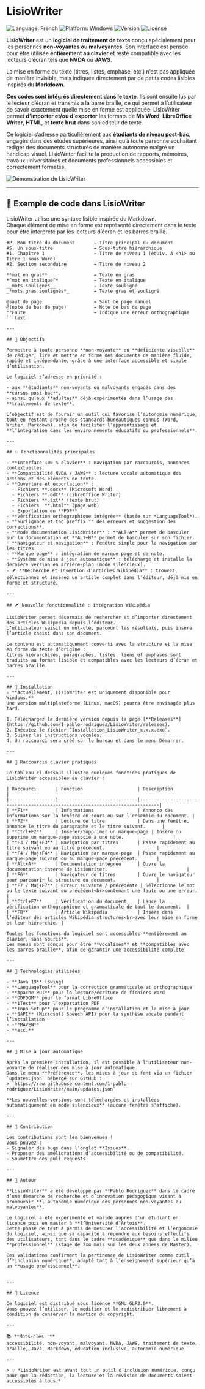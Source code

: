 # LisioWriter

![Language: French](https://img.shields.io/badge/lang-French-blue?style=flat-square&logo=google-translate)
![Platform: Windows](https://img.shields.io/badge/platform-Windows-lightgrey?style=flat-square&logo=windows)
![Version](https://img.shields.io/badge/version-1.1.0-blue)
![License](https://img.shields.io/badge/license-GPL--3.0-green)


**LisioWriter** est un **logiciel de traitement de texte** conçu spécialement pour les personnes **non-voyantes ou malvoyantes**.
Son interface est pensée pour être utilisée **entièrement au clavier** et reste compatible avec les lecteurs d’écran tels que **NVDA** ou **JAWS**.

La mise en forme du texte (titres, listes, emphase, etc.) n’est pas appliquée de manière invisible, mais indiquée directement par de petits codes lisibles inspirés du **Markdown**.

**Ces codes sont intégrés directement dans le texte**. Ils sont ensuite lus par le lecteur d’écran et transmis à la barre braille, ce qui permet à l’utilisateur de savoir exactement quelle mise en forme est appliquée.
LisioWriter permet **d'importer et/ou d'exporter** les formats de **Ms Word**, **LibreOffice Writer**, **HTML**, et **texte brut** dans son editeur de texte.

Ce logiciel s’adresse particulièrement aux **étudiants de niveau post-bac**, engagés dans des études supérieures, ainsi qu’à toute personne souhaitant rédiger des documents structurés de manière autonome malgré un handicap visuel.
LisioWriter facilite la production de rapports, mémoires, travaux universitaires et documents professionnels accessibles et correctement formatés.

![Démonstration de LisioWriter](docs/demo-lisiowriter.jpg)

---

## 📌 Exemple de code dans LisioWriter

LisioWriter utilise une syntaxe lisible inspirée du Markdown.  
Chaque élément de mise en forme est représenté directement dans le texte pour être interprété par les lecteurs d’écran et les barres braille.

```text
#P. Mon titre du document       → Titre principal du document
#S. Un sous-titre               → Sous-titre hiérarchique
#1. Chapitre 1                  → Titre de niveau 1 (équiv. à <h1> ou Titre 1 sous Word)
#2. Section secondaire          → Titre de niveau 2

**mot en gras**                 → Texte en gras
*^mot en italique^*             → Texte en italique
__mots soulignés__              → Texte souligné
_*mots gras soulignés*_         → Texte gras et souligné

@saut de page                   → Saut de page manuel
@(note de bas de page)          → Note de bas de page
°°Faute                         → Indique une erreur orthographique
```text

---

## 🎯 Objectifs

Permettre à toute personne **non-voyante** ou **déficiente visuelle** de rédiger, lire et mettre en forme des documents de manière fluide, rapide et indépendante, grâce à une interface accessible et simple d’utilisation.

Le logiciel s’adresse en priorité :

- aux **étudiants** non-voyants ou malvoyants engagés dans des **cursus post-bac**,
- ainsi qu’aux **adultes** déjà expérimentés dans l’usage des **traitements de texte**.

L’objectif est de fournir un outil qui favorise l’autonomie numérique, tout en restant proche des standards bureautiques connus (Word, Writer, Markdown), afin de faciliter l’apprentissage et **l’intégration dans les environnements éducatifs ou professionnels**.

---

## ✨ Fonctionnalités principales

- **Interface 100 % clavier** : navigation par raccourcis, annonces contextuelles.  
- **Compatibilité NVDA / JAWS** : lecture vocale automatique des actions et des éléments de texte.  
- **Ouverture et exportation** :
  - Fichiers **.docx** (Microsoft Word)
  - Fichiers **.odt** (LibreOffice Writer)
  - Fichiers **.txt** (texte brut)
  - Fichiers  **.html** (page web)
  - Exportation en **PDF**
- **Vérification orthographique intégrée** (basée sur *LanguageTool*).  
- **Surlignage et tag preffix °° des erreurs et suggestion des corrections**.  
- **Mode documentation LisioWriter** : **ALT+A** permet de basculer sur la documentation et **ALT+B** permet de basculer sur son fichier.
- **Navigateur et navigation** : Fenêtre simple pour la navigation par les titres.
- **Marque page** : intégration de marque page et de note.
- **Système de mise à jour automatique** : télécharge et installe la dernière version en arrière-plan (mode silencieux).  
- 🪶 **Recherche et insertion d’articles Wikipédia** : trouvez, sélectionnez et insérez un article complet dans l’éditeur, déjà mis en forme et structuré.

---

## 🪶 Nouvelle fonctionnalité : intégration Wikipédia

LisioWriter permet désormais de rechercher et d’importer directement des articles Wikipédia depuis l’éditeur.
L’utilisateur saisit un mot-clé, parcourt les résultats, puis insère l’article choisi dans son document.

Le contenu est automatiquement converti avec la structure et la mise en forme du texte d’origine :
titres hiérarchisés, paragraphes, listes, liens et emphases sont traduits au format lisible et compatibles avec les lecteurs d’écran et barres braille.

---

## 🧩 Installation
⚠️ **Actuellement, LisioWriter est uniquement disponible pour Windows.**  
Une version multiplateforme (Linux, macOS) pourra être envisagée plus tard.

1. Téléchargez la dernière version depuis la page [**Releases**](https://github.com/1-pablo-rodriguez/LisioWriter/releases).  
2. Exécutez le fichier `Installation_LisioWriter_x.x.x.exe`.  
3. Suivez les instructions vocales.  
4. Un raccourci sera créé sur le bureau et dans le menu Démarrer.

---

## 🎹 Raccourcis clavier pratiques

Le tableau ci-dessous illustre quelques fonctions pratiques de LisioWriter accessibles au clavier :

| Raccourci       | Fonction                    | Description                                                                 |
|-----------------|-----------------------------|-----------------------------------------------------------------------------|
| **F1**          | Informations                | Annonce des informations sur la fenêtre en cours ou sur l’ensemble du document. |
| **F2**          | Lecture de titre            | Dans une fenêtre, annonce le titre du paragraphe et le titre suivant.      |
| **Ctrl+F2**     | Insérer/Supprimer un marque-page | Insère ou supprime un marque-page associé à une note.                  |
| **F3 / Maj+F3** | Navigation par titres       | Passe rapidement au titre suivant ou au titre précédent.                   |
| **F4 / Maj+F4** | Navigation par marque-page  | Passe rapidement au marque-page suivant ou au marque-page précédent.       |
| **Alt+A**       | Documentation intégrée      | Ouvre la documentation interne de LisioWriter.                             |
| **F6**          | Navigateur de titres        | Ouvre le navigateur pour parcourir la structure du document.               |
| **F7 / Maj+F7** | Erreur suivante / précédente | Sélectionne le mot ou le texte suivant ou précédent<br>contenant une faute ou une erreur. |
| **Ctrl+F7**     | Vérification du document    | Lance la vérification orthographique et grammaticale de tout le document.  |
| **F8**          | Article Wikipédia           | Insère dans l’éditeur des articles Wikipédia structurés<br>avec leur mise en forme et leur hiérarchie. |

Toutes les fonctions du logiciel sont accessibles **entièrement au clavier, sans souris**.  
Les menus sont conçus pour être **vocalisés** et **compatibles avec les barres braille**, afin de garantir une accessibilité complète.

---

## 🧱 Technologies utilisées

- **Java 19** (Swing)  
- **LanguageTool** pour la correction grammaticale et orthographique  
- **Apache POI** pour la lecture/écriture de fichiers Word  
- **ODFDOM** pour le format LibreOffice  
- **iText** pour l’exportation PDF  
- **Inno Setup** pour le programme d’installation et la mise à jour  
- **SAPI** (Microsoft Speech API) pour la synthèse vocale pendant l’installation
- -**MAVEN** 
- **etc.**

---

## 🔄 Mise à jour automatique

Après la première installation, il est possible à l'utilisateur non-voyante de réaliser des mise à jour automatique.
Dans le menu **Préférence**, les mises à jour se font via un fichier `updates.json` hébergé sur GitHub :  
> `https://raw.githubusercontent.com/1-pablo-rodriguez/LisioWriter/main/updates.json`

**Les nouvelles versions sont téléchargées et installées automatiquement en mode silencieux** (aucune fenêtre s'affiche).

---

## 💬 Contribution

Les contributions sont les bienvenues !  
Vous pouvez :
- Signaler des bugs dans l’onglet **Issues**.
- Proposer des améliorations d’accessibilité ou de compatibilité.
- Soumettre des pull requests.

---

## 👤 Auteur

**LisioWriter** a été développé par **Pablo Rodriguez** dans le cadre d’une démarche de recherche et d’innovation pédagogique visant à promouvoir **l’autonomie numérique des personnes non-voyantes ou malvoyantes**.  

Le logiciel a été expérimenté et validé auprès d’un étudiant en licence puis en master à **l’Université d’Artois**.  
Cette phase de test a permis de mesurer l’accessibilité et l’ergonomie du logiciel, ainsi que sa capacité à répondre aux besoins effectifs des utilisateurs, tant dans le cadre **académique** que dans le milieu **professionnel** (stage de 2x4 mois sur les deux années de Master).

Ces validations confirment la pertinence de LisioWriter comme outil d’*inclusion numérique**, adapté tant à l’enseignement supérieur qu’à un **usage professionnel**.


---

## 🪪 Licence

Ce logiciel est distribué sous licence **GNU GLP3.0**.  
Vous pouvez l’utiliser, le modifier et le redistribuer librement à condition de conserver la mention du copyright.

---

📚 **Mots-clés :**
accessibilité, non-voyant, malvoyant, NVDA, JAWS, traitement de texte, braille, Java, Markdown, éducation inclusive, autonomie numérique

---

> 💡 *LisioWriter est avant tout un outil d’inclusion numérique, conçu pour que la rédaction, la lecture et la révision de documents soient accessibles à tous.*































